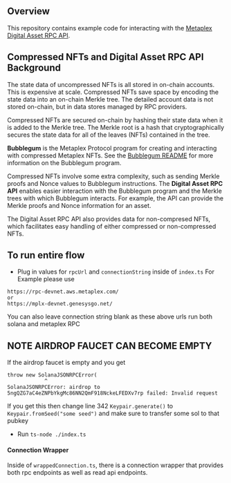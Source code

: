 ## Overview

This repository contains example code for interacting with the [Metaplex Digital Asset RPC API](https://github.com/metaplex-foundation/digital-asset-rpc-infrastructure).

## Compressed NFTs and Digital Asset RPC API Background

The state data of uncompressed NFTs is all stored in on-chain accounts.  This is expensive at scale.  Compressed NFTs save space by encoding the state data into an on-chain Merkle tree.  The detailed account data is not stored on-chain, but in data stores managed by RPC providers.

Compressed NFTs are secured on-chain by hashing their state data when it is added to the Merkle tree.  The Merkle root is a hash that cryptographically secures the state data for all of the leaves (NFTs) contained in the tree.

**Bubblegum** is the Metaplex Protocol program for creating and interacting with compressed Metaplex NFTs.  See the [Bubblegum README](https://github.com/metaplex-foundation/metaplex-program-library/blob/master/bubblegum/program/README.md) for more information on the Bubblegum program.

Compressed NFTs involve some extra complexity, such as sending Merkle proofs and Nonce values to Bubblegum instructions.  The **Digital Asset RPC API** enables easier interaction with the Bubblegum program and the Merkle trees with which Bubblegum interacts.  For example, the API can provide the Merkle proofs and Nonce information for an asset.

The Digital Asset RPC API also provides data for non-compresed NFTs, which facilitates easy handling of either compressed or non-compressed NFTs.


## To run entire flow
- Plug in values for `rpcUrl` and `connectionString` inside of `index.ts`
For Example please use 
```
https://rpc-devnet.aws.metaplex.com/
or
https://mplx-devnet.genesysgo.net/

```

You can also leave connection string blank as these above urls run both solana and metaplex RPC

## NOTE AIRDROP FAUCET CAN BECOME EMPTY 
If the airdrop faucet is empty and you get 
```
throw new SolanaJSONRPCError(
            ^
SolanaJSONRPCError: airdrop to 5ngQZG7aC4eZNPbYkgMc86NN2QmF918NckeLFEDXv7rp failed: Invalid request
```

If you get this then change line 342 `Keypair.generate()` to `Keypair.fromSeed("some seed")` and make sure to transfer some sol to that pubkey


- Run `ts-node ./index.ts` 

#### Connection Wrapper
Inside of `wrappedConnection.ts`, there is a connection wrapper that provides both rpc endpoints as well as read api endpoints.


